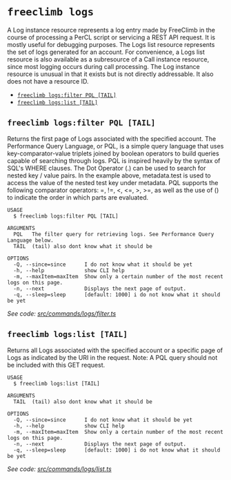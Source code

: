 `freeclimb logs`
================

A Log instance resource represents a log entry made by FreeClimb in the course of processing a PerCL script or servicing a REST API request. It is mostly useful for debugging purposes. The Logs list resource represents the set of logs generated for an account. For convenience, a Logs list resource is also available as a subresource of a Call instance resource, since most logging occurs during call processing. The Log instance resource is unusual in that it exists but is not directly addressable. It also does not have a resource ID.

* [`freeclimb logs:filter PQL [TAIL]`](#freeclimb-logsfilter-pql-tail)
* [`freeclimb logs:list [TAIL]`](#freeclimb-logslist-tail)

## `freeclimb logs:filter PQL [TAIL]`

Returns the first page of Logs associated with the specified account. The Performance Query Language, or PQL, is a simple query language that uses key-comparator-value triplets joined by boolean operators to build queries capable of searching through logs. PQL is inspired heavily by the syntax of SQL's WHERE clauses. The Dot Operator (.) can be used to search for nested key / value pairs. In the example above, metadata.test is used to access the value of the nested test key under metadata. PQL supports the following comparator operators: =, !=, <, <=, >, >=, as well as the use of () to indicate the order in which parts are evaluated.

```
USAGE
  $ freeclimb logs:filter PQL [TAIL]

ARGUMENTS
  PQL   The filter query for retrieving logs. See Performance Query Language below.
  TAIL  (tail) also dont know what it should be

OPTIONS
  -Q, --since=since      I do not know what it should be yet
  -h, --help             show CLI help
  -m, --maxItem=maxItem  Show only a certain number of the most recent logs on this page.
  -n, --next             Displays the next page of output.
  -q, --sleep=sleep      [default: 1000] i do not know what it should be yet
```

_See code: [src/commands/logs/filter.ts](https://github.com/FreeClimbAPI/freeclimb-cli/blob/v0.2.2/src/commands/logs/filter.ts)_

## `freeclimb logs:list [TAIL]`

Returns all Logs associated with the specified account or a specific page of Logs as indicated by the URI in the request. Note: A PQL query should not be included with this GET request.

```
USAGE
  $ freeclimb logs:list [TAIL]

ARGUMENTS
  TAIL  (tail) also dont know what it should be

OPTIONS
  -Q, --since=since      I do not know what it should be yet
  -h, --help             show CLI help
  -m, --maxItem=maxItem  Show only a certain number of the most recent logs on this page.
  -n, --next             Displays the next page of output.
  -q, --sleep=sleep      [default: 1000] i do not know what it should be yet
```

_See code: [src/commands/logs/list.ts](https://github.com/FreeClimbAPI/freeclimb-cli/blob/v0.2.2/src/commands/logs/list.ts)_
